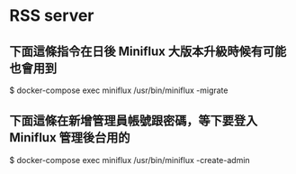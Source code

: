 # RSS server

## 下面這條指令在日後 Miniflux 大版本升級時候有可能也會用到
$ docker-compose exec miniflux /usr/bin/miniflux -migrate
## 下面這條在新增管理員帳號跟密碼，等下要登入 Miniflux 管理後台用的
$ docker-compose exec miniflux /usr/bin/miniflux -create-admin

